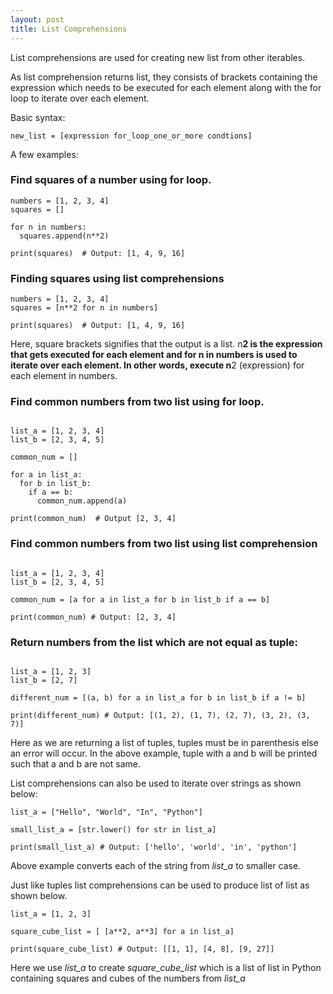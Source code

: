 ```yaml
---
layout: post
title: List Comprehensions
---
```


List comprehensions are used for creating new list from other iterables.

As list comprehension returns list, they consists of brackets containing the expression which needs to be executed for each element along with the for loop to iterate over each element.

Basic syntax:

```
new_list = [expression for_loop_one_or_more condtions]
```

A few examples:

### Find squares of a number using for loop.
```
numbers = [1, 2, 3, 4]
squares = []

for n in numbers:
  squares.append(n**2)

print(squares)  # Output: [1, 4, 9, 16]
```

### Finding squares using list comprehensions

```
numbers = [1, 2, 3, 4]
squares = [n**2 for n in numbers]

print(squares)  # Output: [1, 4, 9, 16]
```

Here, square brackets signifies that the output is a list. n**2 is the expression that gets executed for each element and for n in numbers is used to iterate over each element. In other words, execute n**2 (expression) for each element in numbers.

### Find common numbers from two list using for loop.
```

list_a = [1, 2, 3, 4]
list_b = [2, 3, 4, 5]

common_num = []

for a in list_a:
  for b in list_b:
    if a == b:
      common_num.append(a)
      
print(common_num)  # Output [2, 3, 4]
```

### Find common numbers from two list using list comprehension

```

list_a = [1, 2, 3, 4]
list_b = [2, 3, 4, 5]

common_num = [a for a in list_a for b in list_b if a == b]

print(common_num) # Output: [2, 3, 4]
```

### Return numbers from the list which are not equal as tuple:

```

list_a = [1, 2, 3]
list_b = [2, 7]

different_num = [(a, b) for a in list_a for b in list_b if a != b]

print(different_num) # Output: [(1, 2), (1, 7), (2, 7), (3, 2), (3, 7)]
```

Here as we are returning a list of tuples, tuples must be in parenthesis else an error will occur. In the above example, tuple with a and b will be printed such that a and b are not same.

List comprehensions can also be used to iterate over strings as shown below:

```
list_a = ["Hello", "World", "In", "Python"]

small_list_a = [str.lower() for str in list_a]

print(small_list_a) # Output: ['hello', 'world', 'in', 'python']
```

Above example converts each of the string from *list_a* to smaller case.

Just like tuples list comprehensions can be used to produce list of list as shown below.

```
list_a = [1, 2, 3]

square_cube_list = [ [a**2, a**3] for a in list_a]

print(square_cube_list) # Output: [[1, 1], [4, 8], [9, 27]]
```
Here we use *list_a* to create *square_cube_list* which is a list of list in Python containing squares and cubes of the numbers from *list_a*

